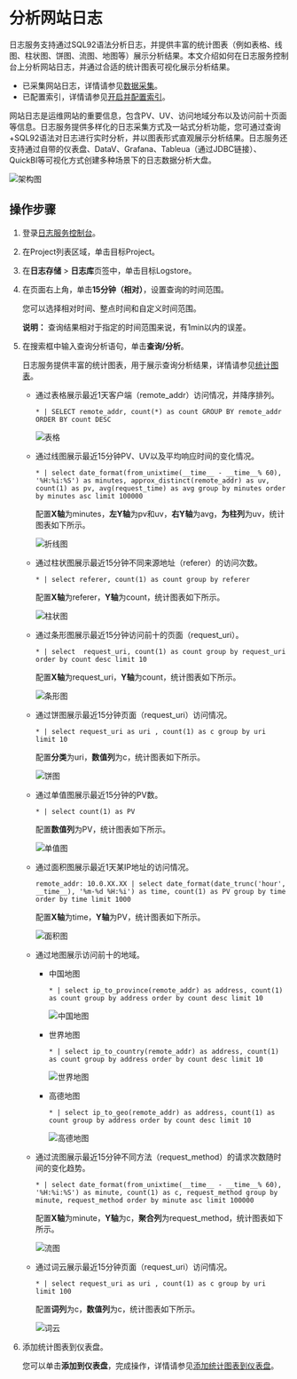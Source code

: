 # 分析网站日志

日志服务支持通过SQL92语法分析日志，并提供丰富的统计图表（例如表格、线图、柱状图、饼图、流图、地图等）展示分析结果。本文介绍如何在日志服务控制台上分析网站日志，并通过合适的统计图表可视化展示分析结果。

-   已采集网站日志，详情请参见[数据采集](/intl.zh-CN/数据采集/采集方式.md)。
-   已配置索引，详情请参见[开启并配置索引](/intl.zh-CN/查询与分析/开启并配置索引.md)。

网站日志是运维网站的重要信息，包含PV、UV、访问地域分布以及访问前十页面等信息。日志服务提供多样化的日志采集方式及一站式分析功能，您可通过查询+SQL92语法对日志进行实时分析，并以图表形式直观展示分析结果。日志服务还支持通过自带的仪表盘、DataV、Grafana、Tableua（通过JDBC链接）、QuickBI等可视化方式创建多种场景下的日志数据分析大盘。

![架构图](https://static-aliyun-doc.oss-cn-hangzhou.aliyuncs.com/assets/img/zh-CN/9062610061/p32503.png)

## 操作步骤

1.  登录[日志服务控制台](https://sls.console.aliyun.com)。

2.  在Project列表区域，单击目标Project。

3.  在**日志存储** \> **日志库**页签中，单击目标Logstore。

4.  在页面右上角，单击**15分钟（相对）**，设置查询的时间范围。

    您可以选择相对时间、整点时间和自定义时间范围。

    **说明：** 查询结果相对于指定的时间范围来说，有1min以内的误差。

5.  在搜索框中输入查询分析语句，单击**查询/分析**。

    日志服务提供丰富的统计图表，用于展示查询分析结果，详情请参见[统计图表](/intl.zh-CN/可视化与告警/统计图表/图表说明.md)。

    -   通过表格展示最近1天客户端（remote\_addr）访问情况，并降序排列。

        ```
        * | SELECT remote_addr, count(*) as count GROUP BY remote_addr ORDER BY count DESC
        ```

        ![表格](https://static-aliyun-doc.oss-cn-hangzhou.aliyuncs.com/assets/img/zh-CN/9062610061/p32504.png)

    -   通过线图展示最近15分钟PV、UV以及平均响应时间的变化情况。

        ```
        * | select date_format(from_unixtime(__time__ - __time__% 60), '%H:%i:%S') as minutes, approx_distinct(remote_addr) as uv, count(1) as pv, avg(request_time) as avg group by minutes order by minutes asc limit 100000
        ```

        配置**X轴**为minutes，**左Y轴**为pv和uv，**右Y轴**为avg，**为柱列**为uv，统计图表如下所示。

        ![折线图](https://static-aliyun-doc.oss-cn-hangzhou.aliyuncs.com/assets/img/zh-CN/9062610061/p32505.png)

    -   通过柱状图展示最近15分钟不同来源地址（referer）的访问次数。

        ```
        * | select referer, count(1) as count group by referer
        ```

        配置**X轴**为referer，**Y轴**为count，统计图表如下所示。

        ![柱状图](https://static-aliyun-doc.oss-cn-hangzhou.aliyuncs.com/assets/img/zh-CN/9062610061/p32507.png)

    -   通过条形图展示最近15分钟访问前十的页面（request\_uri）。

        ```
        * | select  request_uri, count(1) as count group by request_uri order by count desc limit 10    
        ```

        配置**X轴**为request\_uri，**Y轴**为count，统计图表如下所示。

        ![条形图](https://static-aliyun-doc.oss-cn-hangzhou.aliyuncs.com/assets/img/zh-CN/9062610061/p32508.png)

    -   通过饼图展示最近15分钟页面（request\_uri）访问情况。

        ```
        * | select request_uri as uri , count(1) as c group by uri limit 10
        ```

        配置**分类**为uri，**数值列**为c，统计图表如下所示。

        ![饼图](https://static-aliyun-doc.oss-cn-hangzhou.aliyuncs.com/assets/img/zh-CN/9062610061/p32509.png)

    -   通过单值图展示最近15分钟的PV数。

        ```
        * | select count(1) as PV
        ```

        配置**数值列**为PV，统计图表如下所示。

        ![单值图](https://static-aliyun-doc.oss-cn-hangzhou.aliyuncs.com/assets/img/zh-CN/9062610061/p32512.png)

    -   通过面积图展示最近1天某IP地址的访问情况。

        ```
        remote_addr: 10.0.XX.XX | select date_format(date_trunc('hour', __time__), '%m-%d %H:%i') as time, count(1) as PV group by time order by time limit 1000
        ```

        配置**X轴**为time，**Y轴**为PV，统计图表如下所示。

        ![面积图](https://static-aliyun-doc.oss-cn-hangzhou.aliyuncs.com/assets/img/zh-CN/9062610061/p32513.png)

    -   通过地图展示访问前十的地域。
        -   中国地图

            ```
            * | select ip_to_province(remote_addr) as address, count(1) as count group by address order by count desc limit 10
            ```

            ![中国地图](https://static-aliyun-doc.oss-cn-hangzhou.aliyuncs.com/assets/img/zh-CN/9062610061/p32514.png)

        -   世界地图

            ```
            * | select ip_to_country(remote_addr) as address, count(1) as count group by address order by count desc limit 10
            ```

            ![世界地图](https://static-aliyun-doc.oss-cn-hangzhou.aliyuncs.com/assets/img/zh-CN/9062610061/p32515.png)

        -   高德地图

            ```
            * | select ip_to_geo(remote_addr) as address, count(1) as count group by address order by count desc limit 10
            ```

            ![高德地图](https://static-aliyun-doc.oss-cn-hangzhou.aliyuncs.com/assets/img/zh-CN/0162610061/p32516.png)

    -   通过流图展示最近15分钟不同方法（request\_method）的请求次数随时间的变化趋势。

        ```
        * | select date_format(from_unixtime(__time__ - __time__% 60), '%H:%i:%S') as minute, count(1) as c, request_method group by minute, request_method order by minute asc limit 100000
        ```

        配置**X轴**为minute，**Y轴**为c，**聚合列**为request\_method，统计图表如下所示。

        ![流图](https://static-aliyun-doc.oss-cn-hangzhou.aliyuncs.com/assets/img/zh-CN/0162610061/p32518.png)

    -   通过词云展示最近15分钟页面（request\_uri）访问情况。

        ```
        * | select request_uri as uri , count(1) as c group by uri limit 100
        ```

        配置**词列**为c，**数值列**为c，统计图表如下所示。

        ![词云](https://static-aliyun-doc.oss-cn-hangzhou.aliyuncs.com/assets/img/zh-CN/0162610061/p32520.png)

6.  添加统计图表到仪表盘。

    您可以单击**添加到仪表盘**，完成操作，详情请参见[添加统计图表到仪表盘](/intl.zh-CN/可视化与告警/仪表盘/添加统计图表到仪表盘.md)。


